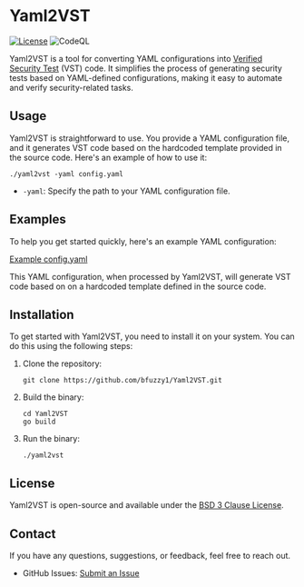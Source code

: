 # Yaml2VST

[![License](https://img.shields.io/badge/license-BSD%203--Clause-blue.svg)](LICENSE)
![CodeQL](https://github.com/bfuzzy1/Yaml2VST/workflows/CodeQL/badge.svg)

Yaml2VST is a tool for converting YAML configurations into [Verified Security Test](https://www.preludesecurity.com/blog/verified-security-tests-explained) (VST) code. It simplifies the process of generating security tests based on YAML-defined configurations, making it easy to automate and verify security-related tasks.

## Usage

Yaml2VST is straightforward to use. You provide a YAML configuration file, and it generates VST code based on the hardcoded template provided in the source code. Here's an example of how to use it:

```shell
./yaml2vst -yaml config.yaml
```

- `-yaml`: Specify the path to your YAML configuration file.

## Examples

To help you get started quickly, here's an example YAML configuration:

[Example config.yaml](https://github.com/bfuzzy1/Yaml2VST/blob/main/Yaml2VST/config.yaml)

This YAML configuration, when processed by Yaml2VST, will generate VST code based on on a hardcoded template defined in the source code.

## Installation

To get started with Yaml2VST, you need to install it on your system. You can do this using the following steps:

1. Clone the repository:

   ```shell
   git clone https://github.com/bfuzzy1/Yaml2VST.git
   ```

2. Build the binary:

   ```shell
   cd Yaml2VST
   go build
   ```

3. Run the binary:

   ```shell
   ./yaml2vst
   ```

## License

Yaml2VST is open-source and available under the [BSD 3 Clause License](LICENSE).

## Contact

If you have any questions, suggestions, or feedback, feel free to reach out.

- GitHub Issues: [Submit an Issue](https://github.com/bfuzzy1/Yaml2VST/issues)

